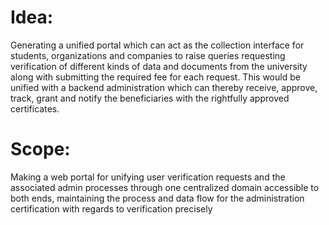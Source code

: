 # Idea:
Generating a unified portal which can act as the collection interface for students,
organizations and companies to raise queries requesting verification of different kinds of
data and documents from the university along with submitting the required fee for each
request. This would be unified with a backend administration which can thereby receive,
approve, track, grant and notify the beneficiaries with the rightfully approved certificates.



# Scope:
Making a web portal for unifying user verification requests and the associated admin
processes through one centralized domain accessible to both ends, maintaining the
process and data flow for the administration certification with regards to verification
precisely
